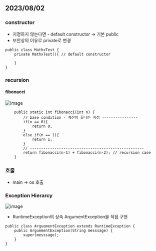 ## 2023/08/02

### constructor
* 지정하지 않는다면 - default constructor -> 기본 public 
* 보안상의 이유로 private로 변경
```
public class MathxTest {
    private MathxTest(){ // default constructor

    }
}
```
### recursion
#### fibonacci
![image](https://github.com/P-C-Space/NHNStudy/assets/39722575/f22fa75d-14ef-4cef-a09c-46a4d19768e3)

```
    public static int fibonacci(int n) {
        // base condition - 계산이 끝나는 지점 ----------------
        if(n == 0){
            return 0;
        }
        else if(n == 1){
            return 1; 
        }
        // ---------------------------------------------------
        return fibonacci(n-1) + fibonacci(n-2); // recursion case
    }
```

### 호출
* main -> os 호출
### Exception Hierarcy
![image](https://github.com/P-C-Space/NHNStudy/assets/39722575/fdfffa83-39e0-43cc-8aa8-c4ee3bff17ac)

* RuntimeException의 상속 ArgumentException을 직접 구현 
```
public class ArguementException extends RuntimeException {
    public ArguementException(String messsage) {
        super(messsage);
    }
}
```
